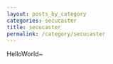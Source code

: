 ```yaml
---
layout: posts_by_category
categories: secucaster
title: secucaster
permalink: /category/secucaster
---
```

HelloWorld~
